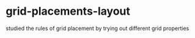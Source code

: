 # grid-placements-layout
studied the  rules of grid placement by trying out different grid properties 
